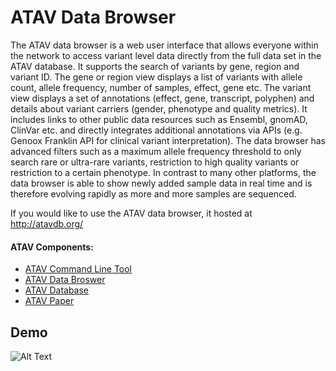# ATAV Data Browser

The ATAV data browser is a web user interface that allows everyone within the network to access variant level data directly from the full data set in the ATAV database. It supports the search of variants by gene, region and variant ID. The gene or region view displays a list of variants with allele count, allele frequency, number of samples, effect, gene etc. The variant view displays a set of annotations (effect, gene, transcript, polyphen) and details about variant carriers (gender, phenotype and quality metrics). It includes links to other public data resources such as Ensembl, gnomAD, ClinVar etc. and directly integrates additional annotations via APIs (e.g. Genoox Franklin API for clinical variant interpretation). The data browser has advanced filters such as a maximum allele frequency threshold to only search rare or ultra-rare variants, restriction to high quality variants or restriction to a certain phenotype. In contrast to many other platforms, the data browser is able to show newly added sample data in real time and is therefore evolving rapidly as more and more samples are sequenced.

If you would like to use the ATAV data browser, it hosted at http://atavdb.org/

#### ATAV Components:
* [ATAV Command Line Tool](https://github.com/nickzren/atav)
* [ATAV Data Broswer](https://github.com/nickzren/atavdb)
* [ATAV Database](https://github.com/nickzren/atav-database)
* [ATAV Paper](https://www.biorxiv.org/content/10.1101/2020.06.08.136507v3)

Demo
------------
![Alt Text](https://i.gyazo.com/ac8a251f36f42b4f0fe9d3b0d917eb7c.gif)
